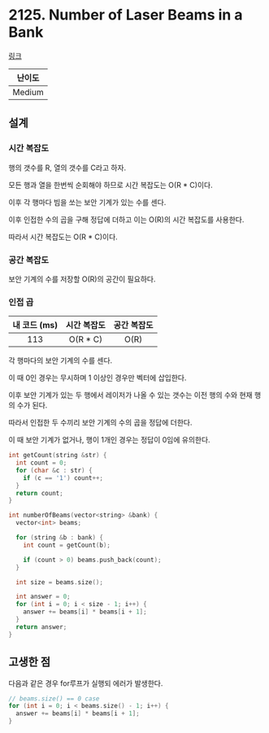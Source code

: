 # 2125. Number of Laser Beams in a Bank

[링크](https://leetcode.com/problems/number-of-laser-beams-in-a-bank/)

| 난이도 |
| :----: |
| Medium |

## 설계

### 시간 복잡도

행의 갯수를 R, 열의 갯수를 C라고 하자.

모든 행과 열을 한번씩 순회해야 하므로 시간 복잡도는 O(R \* C)이다.

이후 각 행마다 빔을 쏘는 보안 기계가 있는 수를 센다.

이후 인접한 수의 곱을 구해 정답에 더하고 이는 O(R)의 시간 복잡도를 사용한다.

따라서 시간 복잡도는 O(R \* C)이다.

### 공간 복잡도

보안 기계의 수를 저장할 O(R)의 공간이 필요하다.

### 인접 곱

| 내 코드 (ms) | 시간 복잡도 | 공간 복잡도 |
| :----------: | :---------: | :---------: |
|     113      |  O(R \* C)  |    O(R)     |

각 행마다의 보안 기계의 수를 센다.

이 때 0인 경우는 무시하며 1 이상인 경우만 벡터에 삽입한다.

이후 보안 기계가 있는 두 행에서 레이저가 나올 수 있는 갯수는 이전 행의 수와 현재 행의 수가 된다.

따라서 인접한 두 수끼리 보안 기계의 수의 곱을 정답에 더한다.

이 때 보안 기계가 없거나, 행이 1개인 경우는 정답이 0임에 유의한다.

```cpp
int getCount(string &str) {
  int count = 0;
  for (char &c : str) {
    if (c == '1') count++;
  }
  return count;
}

int numberOfBeams(vector<string> &bank) {
  vector<int> beams;

  for (string &b : bank) {
    int count = getCount(b);

    if (count > 0) beams.push_back(count);
  }

  int size = beams.size();

  int answer = 0;
  for (int i = 0; i < size - 1; i++) {
    answer += beams[i] * beams[i + 1];
  }
  return answer;
}
```

## 고생한 점

다음과 같은 경우 for루프가 실행되 에러가 발생한다.

```cpp
// beams.size() == 0 case
for (int i = 0; i < beams.size() - 1; i++) {
  answer += beams[i] * beams[i + 1];
}
```
